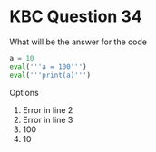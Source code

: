 # KBC Question 34

What will be the answer for the code

```py
a = 10
eval('''a = 100''')
eval('''print(a)''')
```

Options

1. Error in line 2
2. Error in line 3
3. 100
4. 10
